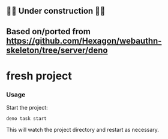 ## 🚧🚧 Under construction 🚧🚧

## Based on/ported from https://github.com/Hexagon/webauthn-skeleton/tree/server/deno

# fresh project

### Usage

Start the project:

```
deno task start
```

This will watch the project directory and restart as necessary.
